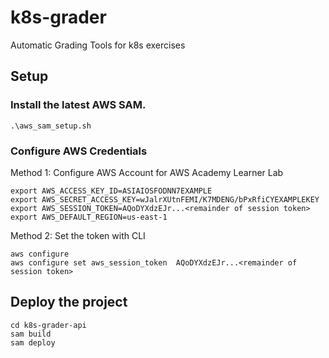 # k8s-grader
Automatic Grading Tools for k8s exercises


## Setup

### Install the latest AWS SAM.
```
.\aws_sam_setup.sh
```
### Configure AWS Credentials 
Method 1: Configure AWS Account for AWS Academy Learner Lab 
```
export AWS_ACCESS_KEY_ID=ASIAIOSFODNN7EXAMPLE
export AWS_SECRET_ACCESS_KEY=wJalrXUtnFEMI/K7MDENG/bPxRfiCYEXAMPLEKEY
export AWS_SESSION_TOKEN=AQoDYXdzEJr...<remainder of session token>
export AWS_DEFAULT_REGION=us-east-1
```
Method 2: Set the token with CLI
```
aws configure
aws configure set aws_session_token  AQoDYXdzEJr...<remainder of session token>
```

## Deploy the project
```
cd k8s-grader-api
sam build
sam deploy
```
